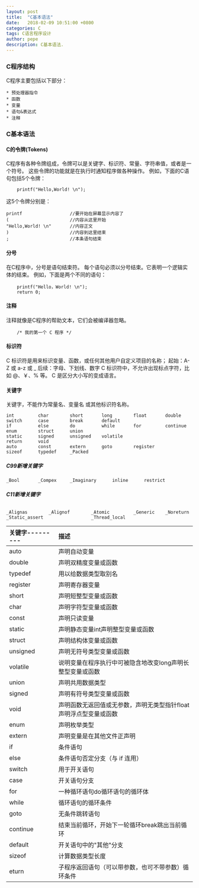 ```yaml
---
layout: post
title:  "C基本语法"
date:   2018-02-09 10:51:00 +0800
categories: C
tags: C语言程序设计
author: pepe
description: C基本语法.
---
```


### **C程序结构**
C程序主要包括以下部分：

    * 预处理器指令
    * 函数
    * 变量
    * 语句&表达式
    * 注释

### **C基本语法**

#### **C的令牌(Tokens)**
C程序有各种令牌组成，令牌可以是关键字、标识符、常量、字符串值，或者是一个符号。
这些令牌的功能就是在执行时通知程序做各种操作。
例如，下面的C语句包括5个令牌：
```
    printf("Hello,World! \n");
```
这5个令牌分别是：
```
printf                  //要开始在屏幕显示内容了
(                       //内容从这里开始
"Hello,World! \n"       //内容正文
)                       //内容到这里结束
;                       //本条语句结束
```
#### **分号**
在C程序中，分号是语句结束符。
每个语句必须以分号结束。它表明一个逻辑实体的结束。
例如，下面是两个不同的语句：
```
    printf("Hello，World! \n");
    return 0;
```

#### **注释**
注释就像是C程序的帮助文本，它们会被编译器忽略。
```
    /* 我的第一个 C 程序 */
```

#### **标识符**
C 标识符是用来标识变量、函数，或任何其他用户自定义项目的名称；
起始：A-Z 或 a-z 或 _
后续：字母、下划线、数字
C 标识符中，不允许出现标点字符，比如 @、￥、% 等。
C 是区分大小写的变成语言。

#### **关键字**
关键字，不能作为常量名、变量名 或其他标识符名称。

    int         char        short       long        float       double
    switch      case        break       default
    if          else        do          while       for         continue   
    enum        struct      union       
    static      signed      unsigned    volatile
    return      void
    auto        const       extern      goto        register
    sizeof      typedef     _Packed  

##### **C99新增关键字**

    _Bool       _Compex     _Imaginary      inline      restrict
    
###### **C11新增关键字**

    _Alignas        _Alignof        _Atomic         _Generic    _Noreturn   
    _Static_assert                  _Thread_local


|关键字---------|描述|
|:--------------|:----|
|auto	        |声明自动变量|
|double	        |声明双精度变量或函数|
|typedef	    |用以给数据类型取别名|
|register	    |声明寄存器变量|
|short	        |声明短整型变量或函数|
|char	        |声明字符型变量或函数|
|const	        |声明只读变量|
|static	        |声明静态变量int声明整型变量或函数|
|struct	        |声明结构体变量或函数|
|unsigned	    |声明无符号类型变量或函数|
|volatile	    |说明变量在程序执行中可被隐含地改变long声明长整型变量或函数|
|union	        |声明共用数据类型|
|signed	        |声明有符号类型变量或函数|
|void	        |声明函数无返回值或无参数，声明无类型指针float声明浮点型变量或函数|
|enum	        |声明枚举类型|
|extern	        |声明变量是在其他文件正声明|
|if	            |条件语句|
|else	        |条件语句否定分支（与 if 连用）|
|switch	        |用于开关语句|
|case	        |开关语句分支|
|for	        |一种循环语句do循环语句的循环体|
|while	        |循环语句的循环条件|
|goto	        |无条件跳转语句|
|continue	    |结束当前循环，开始下一轮循环break跳出当前循环|
|default	    |开关语句中的"其他"分支|
|sizeof	        |计算数据类型长度|
|eturn	        |子程序返回语句（可以带参数，也可不带参数）循环条件|












